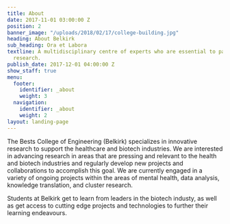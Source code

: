 ```yaml
---
title: About
date: 2017-11-01 03:00:00 Z
position: 2
banner_image: "/uploads/2018/02/17/college-building.jpg"
heading: About Belkirk
sub_heading: Ora et Labora
textline: A multidisciplinary centre of experts who are essential to patient-oriented
  research.
publish_date: 2017-12-01 04:00:00 Z
show_staff: true
menu:
  footer:
    identifier: _about
    weight: 3
  navigation:
    identifier: _about
    weight: 2
layout: landing-page
---
```


The Bests College of Engineering (Belkirk) specializes in innovative research to support the healthcare and biotech industries. We are interested in advancing research in areas that are pressing and relevant to the health and biotech industries and regularly develop new projects and collaborations to accomplish this goal. We are currently engaged in a variety of ongoing projects within the areas of mental health, data analysis, knowledge translation, and cluster research.

Students at Belkirk get to learn from leaders in the biotech industy, as well as get access to cutting edge projects and technologies to further their learning endeavours.